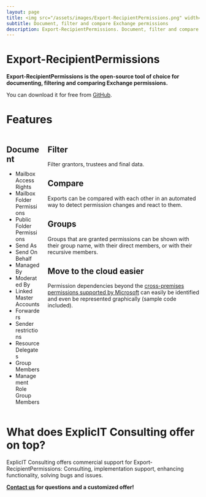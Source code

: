 ```yaml
---
layout: page
title: <img src="/assets/images/Export-RecipientPermissions.png" width="400" alt="Export-RecipientPermissions"><br>Export-RecipientPermissions
subtitle: Document, filter and compare Exchange permissions
description: Export-RecipientPermissions. Document, filter and compare Exchange permissions. Export-RecipientPermissions is the open-source tool of choice for documenting, filtering and comparing Exchange permissions.
---
```

# Export-RecipientPermissions
**Export-RecipientPermissions is the open-source tool of choice for documenting, filtering and comparing Exchange permissions.</strong>**

You can download it for free from <a href="https://github.com/GruberMarkus/Export-RecipientPermissions">GitHub</a>.

# Features

<div class="columns">
    <div class="column">
        <h2>Document</h2>
        <ul>
            <li>Mailbox Access Rights</li>
            <li>Mailbox Folder Permissions</li>
            <li>Public Folder Permissions</li>
            <li>Send As</li>
            <li>Send On Behalf</li>
            <li>Managed By</li>
            <li>Moderated By</li>
            <li>Linked Master Accounts</li>
            <li>Forwarders</li>
            <li>Sender restrictions</li>
            <li>Resource Delegates</li>
            <li>Group Members</li>
            <li>Management Role Group Members</li>
        </ul>
    </div>
    <div class="column">
        <h2>Filter</h2>
        Filter grantors, trustees and final data.
        <h2>Compare</h2>
        Exports can be compared with each other in an automated way to detect permission changes and react to them.
        <h2>Groups</h2>
        Groups that are granted permissions can be shown with their group name, with their direct members, or with their recursive members.
        <h2>Move to the cloud easier</h2>
        Permission dependencies beyond the <a href ="https://learn.microsoft.com/en-us/exchange/permissions">cross-premises permissions supported by Microsoft</a> can easily be identified and even be represented graphically (sample code included).
    </div>
</div>

# What does ExplicIT Consulting offer on top?
ExplicIT Consulting offers commercial support for Export-RecipientPermissions: Consulting, implementation support, enhancing functionality, solving bugs and issues.

**[Contact us](mailto:welcome@explicitconsulting.at) for questions and a customized offer!**
